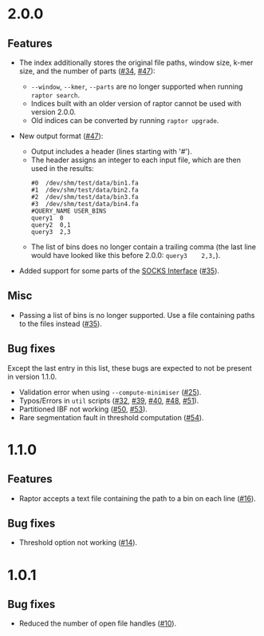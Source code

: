 # 2.0.0

## Features
* The index additionally stores the original file paths, window size, k-mer size, and the number of parts
  ([\#34](https://github.com/seqan/raptor/pull/34), [\#47](https://github.com/seqan/raptor/pull/47)):
  * `--window`, `--kmer`, `--parts` are no longer supported when running `raptor search`.
  * Indices built with an older version of raptor cannot be used with version 2.0.0.
  * Old indices can be converted by running `raptor upgrade`.

* New output format ([\#47](https://github.com/seqan/raptor/pull/47)):
  * Output includes a header (lines starting with '\#').
  * The header assigns an integer to each input file, which are then used in the results:
    ```
    #0	/dev/shm/test/data/bin1.fa
    #1	/dev/shm/test/data/bin2.fa
    #2	/dev/shm/test/data/bin3.fa
    #3	/dev/shm/test/data/bin4.fa
    #QUERY_NAME	USER_BINS
    query1	0
    query2	0,1
    query3	2,3
    ```
  * The list of bins does no longer contain a trailing comma
    (the last line would have looked like this before 2.0.0: `query3	2,3,`).

* Added support for some parts of the [SOCKS Interface](https://gitlab.ub.uni-bielefeld.de/gi/socks)
  ([\#35](https://github.com/seqan/raptor/pull/35)).

## Misc
* Passing a list of bins is no longer supported. Use a file containing paths to the files instead
  ([\#35](https://github.com/seqan/raptor/pull/35)).

## Bug fixes
Except the last entry in this list, these bugs are expected to not be present in version 1.1.0.
* Validation error when using `--compute-minimiser` ([\#25](https://github.com/seqan/raptor/pull/25)).
* Typos/Errors in `util` scripts ([\#32](https://github.com/seqan/raptor/pull/32),
  [\#39](https://github.com/seqan/raptor/pull/39), [\#40](https://github.com/seqan/raptor/pull/40),
  [\#48](https://github.com/seqan/raptor/pull/48), [\#51](https://github.com/seqan/raptor/pull/51)).
* Partitioned IBF not working ([\#50](https://github.com/seqan/raptor/pull/50),
  [\#53](https://github.com/seqan/raptor/pull/53)).
* Rare segmentation fault in threshold computation ([\#54](https://github.com/seqan/raptor/pull/54)).

# 1.1.0

## Features
* Raptor accepts a text file containing the path to a bin on each line
  ([\#16](https://github.com/seqan/raptor/pull/16)).

## Bug fixes
* Threshold option not working ([\#14](https://github.com/seqan/raptor/pull/14)).

# 1.0.1

## Bug fixes

* Reduced the number of open file handles ([\#10](https://github.com/seqan/raptor/pull/10)).
